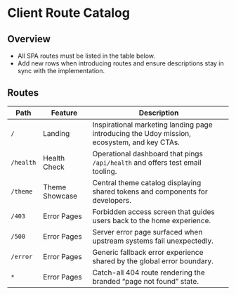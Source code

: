 # Client Route Catalog

## Overview
- All SPA routes must be listed in the table below.
- Add new rows when introducing routes and ensure descriptions stay in sync with the implementation.

## Routes
| Path | Feature | Description |
| --- | --- | --- |
| `/` | Landing | Inspirational marketing landing page introducing the Udoy mission, ecosystem, and key CTAs. |
| `/health` | Health Check | Operational dashboard that pings `/api/health` and offers test email tooling. |
| `/theme` | Theme Showcase | Central theme catalog displaying shared tokens and components for developers. |
| `/403` | Error Pages | Forbidden access screen that guides users back to the home experience. |
| `/500` | Error Pages | Server error page surfaced when upstream systems fail unexpectedly. |
| `/error` | Error Pages | Generic fallback error experience shared by the global error boundary. |
| `*` | Error Pages | Catch-all 404 route rendering the branded “page not found” state. |
